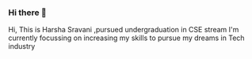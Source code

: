### Hi there 👋


Hi, This is Harsha Sravani ,pursued undergraduation in CSE stream 
I'm currently focussing on increasing my skills to pursue my dreams in Tech industry

<!--
**Harsha2102-code/Harsha2102-code** is a ✨ _special_ ✨ repository because its `README.md` (this file) appears on your GitHub profile.

Here are some ideas to get you started:

- 🔭 I’m currently working on ...
- 🌱 I’m currently learning ...
- 👯 I’m looking to collaborate on ...
- 🤔 I’m looking for help with ...
- 💬 Ask me about ...
- 📫 How to reach me: ...
- 😄 Pronouns: ...
- ⚡ Fun fact: ...
-->
